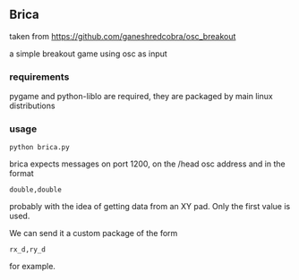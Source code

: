 ## Brica

taken from https://github.com/ganeshredcobra/osc_breakout

a simple breakout game using osc as input

### requirements

pygame and python-liblo are required, they are packaged by main linux distributions

### usage

```
python brica.py
```

brica expects messages on port 1200, on the /head osc address and in the format

```
double,double
```

probably with the idea of getting data from an XY pad. Only the first value is used.

We can send it a custom package of the form

```
rx_d,ry_d
```

for example.
